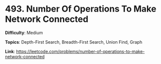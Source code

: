 # 493. Number Of Operations To Make Network Connected

**Difficulty**: Medium

**Topics**: Depth-First Search, Breadth-First Search, Union Find, Graph

**Link**: https://leetcode.com/problems/number-of-operations-to-make-network-connected

